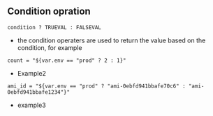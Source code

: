 ## Condition opration
```
condition ? TRUEVAL : FALSEVAL

```
* the condition operaters are used to return the value based on the condition, for example 
```
count = "${var.env == "prod" ? 2 : 1}"
```
* Example2
```
ami_id = "${var.env == "prod" ? "ami-0ebfd941bbafe70c6" : "ami-0ebfd941bbafe1234"}"
```
* example3

